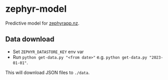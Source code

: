 # zephyr-model

Predictive model for [zephyrapp.nz](https://zephyrapp.nz).

## Data download

* Set `ZEPHYR_DATASTORE_KEY` env var
* Run `python get-data.py "<from date>"` e.g. `python get-data.py "2023-01-01"`.

This will download JSON files to `./data`.

